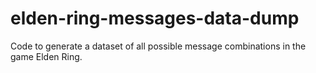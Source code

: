 # elden-ring-messages-data-dump
Code to generate a dataset of all possible message combinations in the game Elden Ring.
